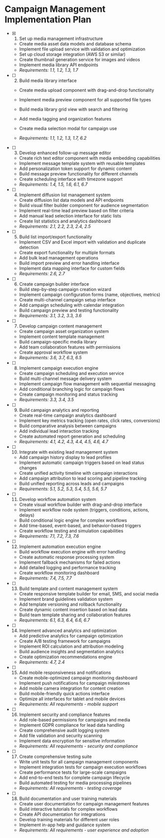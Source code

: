 # Campaign Management Implementation Plan

- [x] 1. Set up media management infrastructure


  - Create media asset data models and database schema
  - Implement file upload service with validation and optimization
  - Set up cloud storage integration (AWS S3 or similar)
  - Create thumbnail generation service for images and videos
  - Implement media library API endpoints
  - _Requirements: 1.1, 1.2, 1.3, 1.7_




- [ ] 2. Build media library interface
  - Create media upload component with drag-and-drop functionality
  - Implement media preview component for all supported file types
  - Build media library grid view with search and filtering

  - Add media tagging and organization features
  - Create media selection modal for campaign use
  - _Requirements: 1.1, 1.2, 1.3, 1.7, 6.2_

- [ ] 3. Develop enhanced follow-up message editor
  - Create rich text editor component with media embedding capabilities
  - Implement message template system with reusable templates
  - Add personalization token support for dynamic content
  - Build message preview functionality for different channels
  - Create scheduling interface with timezone support
  - _Requirements: 1.4, 1.5, 1.6, 6.1, 6.7_

- [ ] 4. Implement diffusion list management system
  - Create diffusion list data models and API endpoints
  - Build visual filter builder component for audience segmentation
  - Implement real-time lead preview based on filter criteria
  - Add manual lead selection interface for static lists
  - Create list statistics and analytics dashboard
  - _Requirements: 2.1, 2.2, 2.3, 2.4, 2.5_

- [ ] 5. Build list import/export functionality
  - Implement CSV and Excel import with validation and duplicate detection
  - Create export functionality for multiple formats
  - Add bulk lead management operations
  - Build import preview and error handling interface
  - Implement data mapping interface for custom fields
  - _Requirements: 2.6, 2.7_

- [ ] 6. Create campaign builder interface
  - Build step-by-step campaign creation wizard
  - Implement campaign configuration forms (name, objectives, metrics)
  - Create multi-channel campaign setup interface
  - Add campaign scheduling with calendar integration
  - Build campaign preview and testing functionality
  - _Requirements: 3.1, 3.2, 3.3, 3.6_

- [ ] 7. Develop campaign content management
  - Create campaign asset organization system
  - Implement content template management
  - Build campaign-specific media library
  - Add team collaboration features with permissions
  - Create approval workflow system
  - _Requirements: 3.6, 3.7, 6.3, 6.5_

- [ ] 8. Implement campaign execution engine
  - Create campaign scheduling and execution service
  - Build multi-channel message delivery system
  - Implement campaign flow management with sequential messaging
  - Add conditional branching logic for campaign flows
  - Create campaign monitoring and status tracking
  - _Requirements: 3.3, 3.4, 3.5_

- [ ] 9. Build campaign analytics and reporting
  - Create real-time campaign analytics dashboard
  - Implement key metrics tracking (open rates, click rates, conversions)
  - Build comparative analysis between campaigns
  - Add individual lead interaction tracking
  - Create automated report generation and scheduling
  - _Requirements: 4.1, 4.2, 4.3, 4.4, 4.5, 4.6, 4.7_

- [ ] 10. Integrate with existing lead management system
  - Add campaign history display to lead profiles
  - Implement automatic campaign triggers based on lead status changes
  - Create unified activity timeline with campaign interactions
  - Add campaign attribution to lead scoring and pipeline tracking
  - Build unified reporting across leads and campaigns
  - _Requirements: 5.1, 5.2, 5.3, 5.4, 5.5, 5.6, 5.7_

- [ ] 11. Develop workflow automation system
  - Create visual workflow builder with drag-and-drop interface
  - Implement workflow node system (triggers, conditions, actions, delays)
  - Build conditional logic engine for complex workflows
  - Add time-based, event-based, and behavior-based triggers
  - Create workflow testing and simulation capabilities
  - _Requirements: 7.1, 7.2, 7.3, 7.6_

- [ ] 12. Implement automation execution engine
  - Build workflow execution engine with error handling
  - Create automatic response processing system
  - Implement fallback mechanisms for failed actions
  - Add detailed logging and performance tracking
  - Create workflow monitoring dashboard
  - _Requirements: 7.4, 7.5, 7.7_

- [ ] 13. Build template and content management system
  - Create responsive template builder for email, SMS, and social media
  - Implement brand guidelines validation system
  - Add template versioning and rollback functionality
  - Create dynamic content insertion based on lead data
  - Build team template sharing and collaboration features
  - _Requirements: 6.1, 6.3, 6.4, 6.6, 6.7_

- [ ] 14. Implement advanced analytics and optimization
  - Add predictive analytics for campaign optimization
  - Create A/B testing framework for campaigns
  - Implement ROI calculation and attribution modeling
  - Build audience insights and segmentation analytics
  - Create optimization recommendations engine
  - _Requirements: 4.7, 2.4_

- [ ] 15. Add mobile responsiveness and notifications
  - Create mobile-optimized campaign monitoring dashboard
  - Implement push notifications for campaign milestones
  - Add mobile camera integration for content creation
  - Build mobile-friendly quick actions interface
  - Optimize all interfaces for tablet and mobile devices
  - _Requirements: All requirements - mobile support_

- [ ] 16. Implement security and compliance features
  - Add role-based permissions for campaigns and media
  - Implement GDPR compliance for lead data handling
  - Create comprehensive audit logging system
  - Add file validation and security scanning
  - Implement data encryption for sensitive information
  - _Requirements: All requirements - security and compliance_

- [ ] 17. Create comprehensive testing suite
  - Write unit tests for all campaign management components
  - Implement integration tests for campaign execution workflows
  - Create performance tests for large-scale campaigns
  - Add end-to-end tests for complete campaign lifecycle
  - Build automated testing for media processing pipelines
  - _Requirements: All requirements - testing coverage_

- [ ] 18. Build documentation and user training materials
  - Create user documentation for campaign management features
  - Build interactive tutorials for complex workflows
  - Create API documentation for integrations
  - Develop training materials for different user roles
  - Implement in-app help and guidance system
  - _Requirements: All requirements - user experience and adoption_